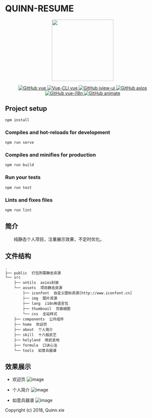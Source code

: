 # QUINN-RESUME

<p align="center">
    <img width="200" src="https://github.com/quinn-xie/quinn-resume/blob/master/src/assets/thumbnail/logo.png">
</p>

<p align="center">
  <a href="https://github.com/vuejs/vue">
    <img src="https://img.shields.io/badge/vue-2.5.17-brightgreen.svg" alt="GitHub vue">
  </a>
  <a href="https://cli.vuejs.org/">
    <img src="https://img.shields.io/badge/vue--cli-3.x-brightgreen.svg" alt="Vue-CLI vue">
  </a>
  <a href="https://github.com/iview/iview">
    <img src="https://img.shields.io/badge/iview-3.1.3-green.svg" alt="GitHub iview-ui">
  </a>
  <a href="https://github.com/axios/axios" rel="nofollow">
    <img src="https://img.shields.io/badge/axios-0.18.0-yellow.svg" alt="GitHub axios">
  </a>
  <a href="https://github.com/kazupon/vue-i18n">
    <img src="https://img.shields.io/badge/vue--i18n-8.3.0-orange.svg" alt="GitHub vue-i18n">
  </a>
  <a href="https://github.com/daneden/animate.css">
    <img src="https://img.shields.io/badge/animate-3.7.0-blue.svg" alt="GitHub animate">
  </a>
</p>

## Project setup
```
npm install
```

### Compiles and hot-reloads for development
```
npm run serve
```

### Compiles and minifies for production
```
npm run build
```

### Run your tests
```
npm run test
```

### Lints and fixes files
```
npm run lint
```

## 简介
&emsp;&emsp;纯静态个人项目，注重展示效果，不定时优化。

## 文件结构
```shell
.
├── public  打包所需静态资源
└── src
    ├── untils  axios封装
    └── assets  项目静态资源
        ├── iconfont  自定义图标资源[http://www.iconfont.cn]
        ├── img  图片资源
        ├── lang  i18n用语言包
        ├── thumbnail  页面缩图
        └── css  全站样式
    ├── components  公共组件
    ├── home  欢迎页
    ├── about  个人简介
    ├── skill  十八般武艺
    ├── holyland  用武圣地
    ├── formula  口诀心法
    └── tools  如意兵器谱
```

## 效果展示

- 欢迎页
![image](https://github.com/quinn-xie/quinn-resume/blob/master/src/assets/thumbnail/home.jpg)

- 个人简介
![image](https://github.com/quinn-xie/quinn-resume/blob/master/src/assets/thumbnail/about.jpg)

- 如意兵器谱
![image](https://github.com/quinn-xie/quinn-resume/blob/master/src/assets/thumbnail/tools.jpg)

Copyright (c) 2018, Quinn.xie
